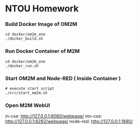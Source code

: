 # NTOU Homework

### Build Docker Image of OM2M
```
cd docker/om2m_one
./docker_build.sh
```

### Run Docker Container of M2M
```
cd docker/om2m_one
./docker_run.sh
```

### Start OM2M and Node-RED ( Inside Container )
```
# execute start script
./src/start_om2m.sh
```

### Open M2M WebUI
in-cse: http://127.0.0.1:8080/webpage/
mn-cse: http://127.0.0.1:8282/webpage/
node-red: http://127.0.0.1:1880/

